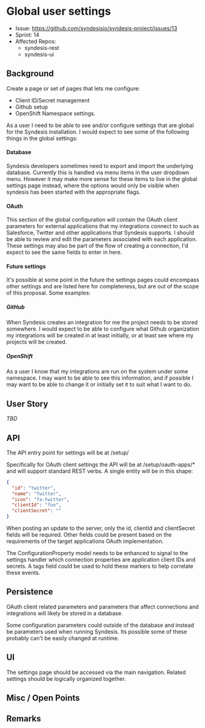 # Global user settings

* Issue: https://github.com/syndesisio/syndesis-project/issues/13
* Sprint: 14
* Affected Repos:
  - syndesis-rest
  - syndesis-ui

## Background
Create a page or set of pages that lets me configure:

* Client ID/Secret management
* Github setup
* OpenShift Namespace settings.

As a user I need to be able to see and/or configure settings that are global for the Syndesis installation.  I would expect to see some of the following things in the global settings:

#### Database
Syndesis developers sometimes need to export and import the underlying database.  Currently this is handled via menu items in the user dropdown menu.  However it may make more sense for these items to live in the global settings page instead, where the options would only be visible when syndesis has been started with the appropriate flags.

#### OAuth
This section of the global configuration will contain the OAuth client parameters for external applications that my integrations connect to such as Salesforce, Twitter and other applications that Syndesis supports.  I should be able to review and edit the parameters associated with each application.  These settings may also be part of the flow of creating a connection, I'd expect to see the same fields to enter in here.

#### Future settings

It's possible at some point in the future the settings pages could encompass other settings and are listed here for completeness, but are out of the scope of this proposal.  Some examples:

##### GitHub
When Syndesis creates an integration for me the project needs to be stored somewhere.  I would expect to be able to configure what Github organization my integrations will be created in at least initially, or at least see where my projects will be created.

##### OpenShift
As a user I know that my integrations are run on the system under some namespace. I may want to be able to see this information, and if possible I may want to be able to change it or initially set it to suit what I want to do.

## User Story

*TBD*

## API
The API entry point for settings will be at /setup/

Specifically for OAuth client settings the API will be at /setup/oauth-apps/* and will support standard REST verbs.  A single entity will be in this shape:

```json
{
  "id": "twitter",
  "name": "Twitter",
  "icon": "fa-twitter",
  "clientId": "foo",
  "clientSecret": ""
}
```

When posting an update to the server, only the id, clientId and clientSecret fields will be required.  Other fields could be present based on the requirements of the target applications OAuth implementation.

The ConfigurationProperty model needs to be enhanced to signal to the settings handler which connection properties are application client IDs and secrets.  A tags field could be used to hold these markers to help correlate these events.

## Persistence
OAuth client related parameters and parameters that affect connections and integrations will likely be stored in a database.

Some configuration parameters could outside of the database and instead be parameters used when running Syndesis.  Its possible some of these probably can't be easily changed at runtime.

## UI
The settings page should be accessed via the main navigation.  Related settings should be logically organized together.

## Misc / Open Points

## Remarks
